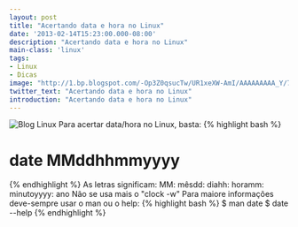 ```yaml
---
layout: post
title: "Acertando data e hora no Linux"
date: '2013-02-14T15:23:00.000-08:00'
description: "Acertando data e hora no Linux"
main-class: 'linux'
tags:
- Linux
- Dicas
image: "http://1.bp.blogspot.com/-Op3Z0qsucTw/UR1xeXW-AmI/AAAAAAAAA_Y/7Flzb5TbgvE/s72-c/date.png"
twitter_text: "Acertando data e hora no Linux"
introduction: "Acertando data e hora no Linux"
---
```

![Blog Linux](http://1.bp.blogspot.com/-Op3Z0qsucTw/UR1xeXW-AmI/AAAAAAAAA_Y/7Flzb5TbgvE/s320/date.png "Blog Linux")
Para acertar data/hora no Linux, basta:
{% highlight bash %}
# date MMddhhmmyyyy
{% endhighlight %}
As letras significam:
MM: mêsdd: diahh: horamm: minutoyyyy: ano 
Não se usa mais o "clock -w"
Para maiore informações deve-sempre usar o man ou o help:
{% highlight bash %}
$ man date
$ date --help
{% endhighlight %}
